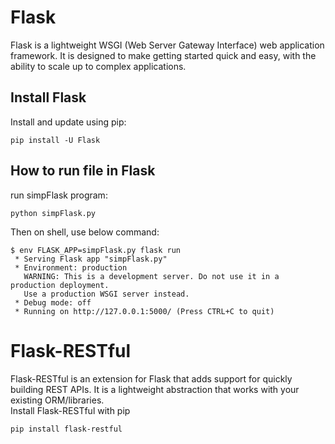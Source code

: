 # Flask    
Flask is a lightweight WSGI (Web Server Gateway Interface) web application framework. It is designed to make getting started quick and easy, with the ability to scale up to complex applications.    

## Install Flask   
Install and update using pip:    
```
pip install -U Flask
```

## How to run file in Flask    
run simpFlask program:   
```
python simpFlask.py    
```
Then on shell, use below command:   
```
$ env FLASK_APP=simpFlask.py flask run
 * Serving Flask app "simpFlask.py"
 * Environment: production
   WARNING: This is a development server. Do not use it in a production deployment.
   Use a production WSGI server instead.
 * Debug mode: off
 * Running on http://127.0.0.1:5000/ (Press CTRL+C to quit)
```

# Flask-RESTful     
Flask-RESTful is an extension for Flask that adds support for quickly building REST APIs. It is a lightweight abstraction that works with your existing ORM/libraries.      
Install Flask-RESTful with pip    
```
pip install flask-restful
```













